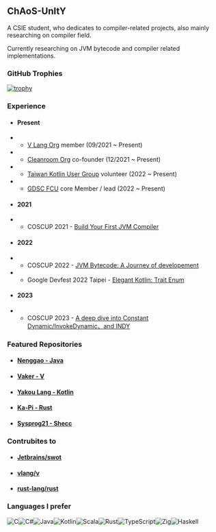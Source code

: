 ## ChAoS-UnItY 

A CSIE student, who dedicates to compiler-related projects, also mainly researching on compiler field.

Currently researching on JVM bytecode and compiler related implementations.

### GitHub Trophies
[![trophy](https://github-profile-trophy.vercel.app/?username=ChAoSUnItY&theme=onedark)](https://github.com/ryo-ma/github-profile-trophy)

### Experience

- #### Present
- - [V Lang Org](https://github.com/vlang) member (09/2021 ~ Present)
- - [Cleanroom Org](https://github.com/CleanroomMC) co-founder (12/2021 ~ Present)
- - [Taiwan Kotlin User Group](https://taiwan-kotlin-user-group.github.io/) volunteer (2022 ~ Present)
- - [GDSC FCU](https://gdsc.community.dev/feng-chia-university/) core Member / lead (2022 ~ Present)

- #### 2021
- - COSCUP 2021 - [Build Your First JVM Compiler](https://coscup.org/2021/zh-TW/session/P8B7S7)
- #### 2022
- - COSCUP 2022 - [JVM Bytecode: A Journey of developement](https://coscup.org/2022/zh-TW/session/ZKKAC9)
- - Google Devfest 2022 Taipei - [Elegant Kotlin: Trait Enum](https://gdg.community.dev/events/details/google-gdg-taipei-presents-devfest-2022-taipei/)
- #### 2023
- - COSCUP 2023 - [A deep dive into Constant Dynamic/InvokeDynamic、and INDY](https://coscup.org/2023/zh-TW/session/CDLSBW)

### Featured Repositories
- #### [Nenggao - Java](https://github.com/ChAoSUnItY/Nenggao)
- #### [Vaker - V](https://github.com/ChAoSUnItY/vaker)
- #### [Yakou Lang - Kotlin](https://github.com/CASC-Lang/CASC)
- #### [Ka-Pi - Rust](https://github.com/ChAoSUnItY/Ka-Pi)
- #### [Sysprog21 - Shecc](https://github.com/sysprog21/shecc)

### Contrubites to
- #### [Jetbrains/swot](https://github.com/JetBrains/swot)
- #### [vlang/v](https://github.com/vlang/v)
- #### [rust-lang/rust](https://github.com/rust-lang/rust)

### Languages I prefer
![C](https://img.shields.io/badge/c-%2300599C.svg?style=for-the-badge&logo=c&logoColor=white)![C#](https://img.shields.io/badge/c%23-%23239120.svg?style=for-the-badge&logo=c-sharp&logoColor=white)![Java](https://img.shields.io/badge/java-%23ED8B00.svg?style=for-the-badge&logo=openjdk&logoColor=white)![Kotlin](https://img.shields.io/badge/kotlin-%237F52FF.svg?style=for-the-badge&logo=kotlin&logoColor=white)![Scala](https://img.shields.io/badge/scala-%23DC322F.svg?style=for-the-badge&logo=scala&logoColor=white)![Rust](https://img.shields.io/badge/rust-%23000000.svg?style=for-the-badge&logo=rust&logoColor=white)![TypeScript](https://img.shields.io/badge/typescript-%23007ACC.svg?style=for-the-badge&logo=typescript&logoColor=white)![Zig](https://img.shields.io/badge/Zig-%23F7A41D.svg?style=for-the-badge&logo=zig&logoColor=white)![Haskell](https://img.shields.io/badge/Haskell-5e5086?style=for-the-badge&logo=haskell&logoColor=white)
